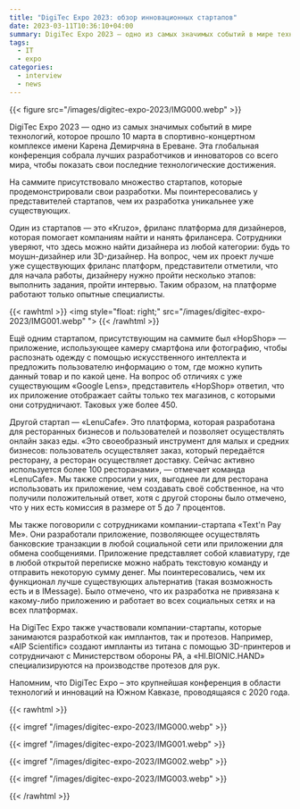 ```yaml
---
title: "DigiTec Expo 2023: обзор инновационных стартапов"
date: 2023-03-11T10:36:10+04:00
summary: DigiTec Expo 2023 — одно из самых значимых событий в мире технологий, которое прошло 10 марта в спортивно-концертном комплексе имени Карена Демирчяна в Ереване. Эта глобальная конференция собрала лучших разработчиков и инноваторов со всего мира, чтобы показать свои последние технологические достижения.
tags:
  - IT
  - expo
categories:
  - interview
  - news
---
```


{{< figure src="/images/digitec-expo-2023/IMG000.webp"  >}}

DigiTec Expo 2023 — одно из самых значимых событий в мире технологий, которое прошло 10 марта в спортивно-концертном
комплексе имени Карена Демирчяна в Ереване. Эта глобальная конференция собрала лучших разработчиков и инноваторов со
всего мира, чтобы показать свои последние технологические достижения.

На саммите присутствовало множество стартапов, которые продемонстрировали свои разработки. Мы поинтересовались у
представителей стартапов, чем их разработка уникальнее уже существующих.

Один из стартапов — это «Kruzo», фриланс платформа для дизайнеров, которая помогает компаниям найти и нанять фрилансера.
Сотрудники уверяют, что здесь можно найти дизайнера из любой категории: будь то моушн-дизайнер или 3D-дизайнер. На
вопрос, чем их проект лучше уже существующих фриланс платформ, представители отметили, что для начала работы, дизайнеру
нужно пройти несколько этапов: выполнить задания, пройти интервью. Таким образом, на платформе работают только опытные
специалисты.

{{< rawhtml >}}
<img style="float: right;" src="/images/digitec-expo-2023/IMG001.webp" ">
{{< /rawhtml >}}

Ещё одним стартапом, присутствующим на саммите был «HopShop» — приложение, использующее камеру смартфона или фотографию,
чтобы распознать одежду с помощью искусственного интеллекта и предложить пользователю информацию о том, где можно купить
данный товар и по какой цене. На вопрос об отличиях с уже существующим «Google Lens», представитель «HopShop» ответил,
что их приложение отображает сайты только тех магазинов, с которыми они сотрудничают. Таковых уже более 450.

Другой стартап — «LenuCafe». Это платформа, которая разработана для ресторанных бизнесов и пользователей и позволяет
осуществлять онлайн заказ еды. «Это своеобразный инструмент для малых и средних бизнесов: пользователь осуществляет
заказ, который передаётся ресторану, а ресторан осуществляет доставку. Сейчас активно используется более 100
ресторанами», — отмечает команда «LenuCafe». Мы также спросили у них, выгоднее ли для ресторана использовать их
приложение, чем создавать своё собственное, на что получили положительный ответ, хотя с другой стороны было отмечено,
что у них есть комиссия в размере от 5 до 7 процентов.

Мы также поговорили с сотрудниками компании-стартапа «Text'n Pay Me». Они разработали приложение, позволяющее
осуществлять банковские транзакции в любой социальной сети или приложении для обмена сообщениями. Приложение
представляет собой клавиатуру, где в любой открытой переписке можно набрать текстовую команду и отправить некоторую
сумму денег. Мы поинтересовались, чем их функционал лучше существующих альтернатив (такая возможность есть и в
IMessage). Было отмечено, что их разработка не привязана к какому-либо приложению и работает во всех социальных сетях и
на всех платформах.

На DigiTec Expo также участвовали компании-стартапы, которые занимаются разработкой как имплантов, так и протезов.
Например, «AIP Scientific» создают импланты из титана с помощью 3D-принтеров и сотрудничают с Министерством обороны РА,
а «HI.BIONIC.HAND» специализируются на производстве протезов для рук.

Напомним, что DigiTec Expo – это крупнейшая конференция в области технологий и инноваций на Южном Кавказе, проводящаяся
с 2020 года.

{{< rawhtml >}}
    <div class="grid grid-cols-2 gap-2">
    <p>
        {{< imgref "/images/digitec-expo-2023/IMG000.webp" >}}
    </p>
    <p>
        {{< imgref "/images/digitec-expo-2023/IMG001.webp" >}}
    </p>
    <p>
        {{< imgref "/images/digitec-expo-2023/IMG002.webp" >}}
    </p>
    <p>
        {{< imgref "/images/digitec-expo-2023/IMG003.webp" >}}
    </p>
    </div>
{{< /rawhtml >}}
